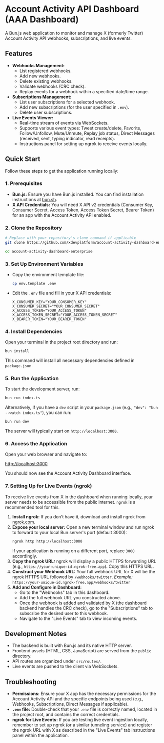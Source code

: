  # Account Activity API Dashboard (AAA Dashboard)

A Bun.js web application to monitor and manage X (formerly Twitter) Account Activity API webhooks, subscriptions, and live events.

## Features

*   **Webhooks Management:**
    *   List registered webhooks.
    *   Add new webhooks.
    *   Delete existing webhooks.
    *   Validate webhooks (CRC check).
    *   Replay events for a webhook within a specified date/time range.
*   **Subscriptions Management:**
    *   List user subscriptions for a selected webhook.
    *   Add new subscriptions (for the user specified in `.env`).
    *   Delete user subscriptions.
*   **Live Events Viewer:**
    *   Real-time stream of events via WebSockets.
    *   Supports various event types: Tweet create/delete, Favorite, Follow/Unfollow, Mute/Unmute, Replay job status, Direct Messages (received, sent, typing indicator, read receipts).
    *   Instructions panel for setting up ngrok to receive events locally.

## Quick Start

Follow these steps to get the application running locally:

### 1. Prerequisites

*   **Bun.js:** Ensure you have Bun.js installed. You can find installation instructions at [bun.sh](https://bun.sh).
*   **X API Credentials:** You will need X API v2 credentials (Consumer Key, Consumer Secret, Access Token, Access Token Secret, Bearer Token) for an app with the Account Activity API enabled.

### 2. Clone the Repository

```bash
# Replace with your repository's clone command if applicable
git clone https://github.com/xdevplatform/account-activity-dashboard-enterprise.git
```

```bash
cd account-activity-dashboard-enterprise
```

### 3. Set Up Environment Variables

*   Copy the environment template file:
    ```bash
    cp env.template .env
    ```
*   Edit the `.env` file and fill in your X API credentials:
    ```
    X_CONSUMER_KEY="YOUR_CONSUMER_KEY"
    X_CONSUMER_SECRET="YOUR_CONSUMER_SECRET"
    X_ACCESS_TOKEN="YOUR_ACCESS_TOKEN"
    X_ACCESS_TOKEN_SECRET="YOUR_ACCESS_TOKEN_SECRET"
    X_BEARER_TOKEN="YOUR_BEARER_TOKEN"
    ```

### 4. Install Dependencies

Open your terminal in the project root directory and run:

```bash
bun install
```

This command will install all necessary dependencies defined in `package.json`.

### 5. Run the Application

To start the development server, run:

```bash
bun run index.ts
```

Alternatively, if you have a `dev` script in your `package.json` (e.g., `"dev": "bun --watch index.ts"`), you can run:

```bash
bun run dev
```

The server will typically start on `http://localhost:3000`.

### 6. Access the Application

Open your web browser and navigate to:

[http://localhost:3000](http://localhost:3000)

You should now see the Account Activity Dashboard interface.

### 7. Setting Up for Live Events (ngrok)

To receive live events from X in the dashboard when running locally, your server needs to be accessible from the public internet. `ngrok` is a recommended tool for this.

1.  **Install ngrok:** If you don't have it, download and install ngrok from [ngrok.com](https://ngrok.com).
2.  **Expose your local server:** Open a new terminal window and run ngrok to forward to your local Bun server's port (default 3000):
    ```bash
    ngrok http http://localhost:3000
    ```
    If your application is running on a different port, replace `3000` accordingly.
3.  **Copy the ngrok URL:** ngrok will display a public HTTPS forwarding URL (e.g., `https://your-unique-id.ngrok-free.app`). Copy this HTTPS URL.
4.  **Construct your Webhook URL:** Your full webhook URL for X will be the ngrok HTTPS URL followed by `/webhooks/twitter`.
    *Example:* `https://your-unique-id.ngrok-free.app/webhooks/twitter`
5.  **Add and Configure in Dashboard:**
    *   Go to the "Webhooks" tab in this dashboard.
    *   Add the full webhook URL you constructed above.
    *   Once the webhook is added and validated by X (the dashboard backend handles the CRC check), go to the "Subscriptions" tab to subscribe the desired user to this webhook.
    *   Navigate to the "Live Events" tab to view incoming events.

## Development Notes

*   The backend is built with Bun.js and its native HTTP server.
*   Frontend assets (HTML, CSS, JavaScript) are served from the `public` directory.
*   API routes are organized under `src/routes/`.
*   Live events are pushed to the client via WebSockets.

## Troubleshooting

*   **Permissions:** Ensure your X app has the necessary permissions for the Account Activity API and the specific endpoints being used (e.g., Webhooks, Subscriptions, Direct Messages if applicable).
*   **`.env` file:** Double-check that your `.env` file is correctly named, located in the project root, and contains the correct credentials.
*   **ngrok for Live Events:** If you are testing live event ingestion locally, remember to set up ngrok (or a similar tunneling service) and register the ngrok URL with X as described in the "Live Events" tab instructions panel within the application.
